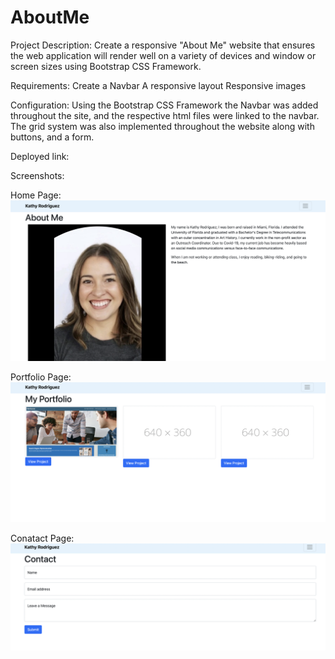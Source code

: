 # AboutMe

Project Description: 
Create a responsive "About Me" website that ensures the web application will render well on a variety of devices and window or screen sizes using Bootstrap CSS Framework. 

Requirements: 
Create a Navbar
A responsive layout
Responsive images

Configuration:
Using the Bootstrap CSS Framework the Navbar was added throughout the site, and the respective html files were linked to the navbar. The grid system was also implemented throughout the website along with buttons, and a form.


Deployed link:

Screenshots:
 
 Home Page:
 ![alt text](https://github.com/krrodriguez26/AboutMe/blob/main/images/home.png)

 Portfolio Page:
![alt text](https://github.com/krrodriguez26/AboutMe/blob/main/images/portfolio.png)

Conatact Page:
![alt text](https://github.com/krrodriguez26/AboutMe/blob/main/images/contact.png)